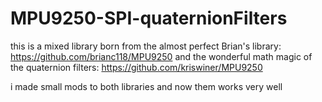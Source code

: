 # MPU9250-SPI-quaternionFilters

this is a mixed library born from the almost perfect Brian's library: https://github.com/brianc118/MPU9250
and the wonderful math magic of the quaternion filters: https://github.com/kriswiner/MPU9250

i made small mods to both libraries and now them works very well

